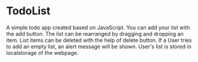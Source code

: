 # TodoList

A simple todo app created based on JavaScript. 
You can add your list with the add button.
The list can be rearranged by dragging and dropping an item.
List items can be deleted with the help of delete button.
If a User tries to add an empty list, an alert message will be shown.
User's list is stored in localstorage of the webpage.
